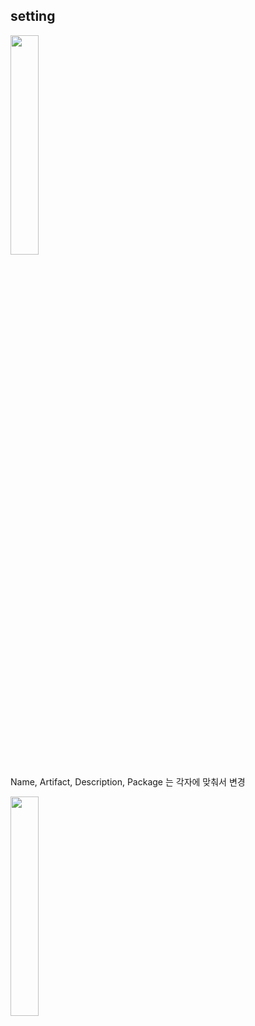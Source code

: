 ## setting
<img src="https://user-images.githubusercontent.com/36287324/82771134-f101a300-9e75-11ea-8fd7-76dc84faaa1b.PNG" width="30%"/>

Name, Artifact, Description, Package 는 각자에 맞춰서 변경

<img src="https://user-images.githubusercontent.com/36287324/82770058-1db3bb80-9e72-11ea-95dc-169fd61672b5.PNG" width="30%"/>

